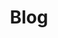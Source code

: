 ---
title: Blog

showDate: false
showDateUpdated: false
showHeadingAnchors: false
showPagination: false
showReadingTime: false
showTableOfContents: true
showTaxonomies: false 
showWordCount: false
showSummary: false
sharingLinks: false
showEdit: false
showViews: false
showLikes: false
showAuthor: false
---